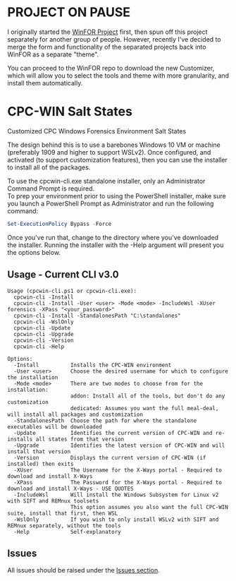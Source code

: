 # PROJECT ON PAUSE
I originally started the [WinFOR Project](https://github.com/digitalsleuth/win-for) first, then spun off this project separately for another group of people.
However, recently I've decided to merge the form and functionality of the separated projects back into WinFOR as a separate "theme".

You can proceed to the WinFOR repo to download the new Customizer, which will allow you to select the tools and theme with more granularity, and install them automatically.

# CPC-WIN Salt States
Customized CPC Windows Forensics Environment Salt States

The design behind this is to use a barebones Windows 10 VM or machine (preferably 1909 and higher to support WSLv2).
Once configured, and activated (to support customization features), then you can use the installer to
install all of the packages.

To use the cpcwin-cli.exe standalone installer, only an Administrator Command Prompt is required.  
To prep your environment prior to using the PowerShell installer, make sure you launch a PowerShell Prompt as Administrator and run the following command:

```powershell
Set-ExecutionPolicy Bypass -Force
```

Once you've run that, change to the directory where you've downloaded the installer. Running the installer with the -Help argument will present you the options below.
  
## Usage - Current CLI v3.0
```markup
Usage (cpcwin-cli.ps1 or cpcwin-cli.exe):
  cpcwin-cli -Install
  cpcwin-cli -Install -User <user> -Mode <mode> -IncludeWsl -XUser forensics -XPass "<your_password>"
  cpcwin-cli -Install -StandalonesPath "C:\standalones"
  cpcwin-cli -WslOnly
  cpcwin-cli -Update
  cpcwin-cli -Upgrade
  cpcwin-cli -Version
  cpcwin-cli -Help

Options:
  -Install          Installs the CPC-WIN environment
  -User <user>      Choose the desired username for which to configure the installation
  -Mode <mode>      There are two modes to choose from for the installation:
                    addon: Install all of the tools, but don't do any customization
                    dedicated: Assumes you want the full meal-deal, will install all packages and customization
  -StandalonesPath  Choose the path for where the standalone executables will be downloaded
  -Update           Identifies the current version of CPC-WIN and re-installs all states from that version
  -Upgrade          Identifies the latest version of CPC-WIN and will install that version
  -Version          Displays the current version of CPC-WIN (if installed) then exits
  -XUser            The Username for the X-Ways portal - Required to download and install X-Ways
  -XPass            The Password for the X-Ways portal - Required to download and install X-Ways - USE QUOTES
  -IncludeWsl       Will install the Windows Subsystem for Linux v2 with SIFT and REMnux toolsets
                    This option assumes you also want the full CPC-WIN suite, install that first, then WSL
  -WslOnly          If you wish to only install WSLv2 with SIFT and REMnux separately, without the tools
  -Help             Self-explanatory
```  

## Issues

All issues should be raised under the [Issues section](https://github.com/digitalsleuth/cpcwin-salt/issues).
